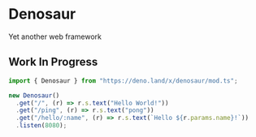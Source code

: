 # Denosaur

Yet another web framework

## Work In Progress

```ts
import { Denosaur } from "https://deno.land/x/denosaur/mod.ts";

new Denosaur()
  .get("/", (r) => r.s.text("Hello World!"))
  .get("/ping", (r) => r.s.text("pong"))
  .get("/hello/:name", (r) => r.s.text(`Hello ${r.params.name}!`))
  .listen(8080);
```